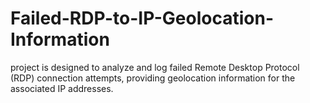 # Failed-RDP-to-IP-Geolocation-Information
project is designed to analyze and log failed Remote Desktop Protocol (RDP) connection attempts, providing geolocation information for the associated IP addresses.
